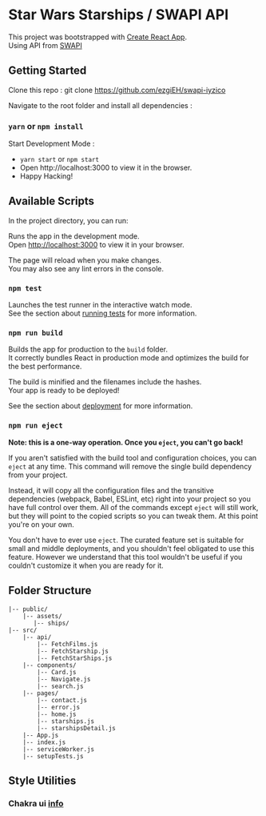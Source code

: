 # Star Wars Starships / SWAPI API

This project was bootstrapped with [Create React App](https://github.com/facebook/create-react-app).
<br>Using API from [SWAPI](https://swapi.dev/)

## Getting Started
Clone this repo : git clone https://github.com/ezgiEH/swapi-iyzico

Navigate to the root folder and install all dependencies :

### `yarn` or  `npm install`
Start Development Mode :

- `yarn start` or `npm start`
- Open http://localhost:3000 to view it in the browser.
- Happy Hacking! 

## Available Scripts

In the project directory, you can run:



Runs the app in the development mode.\
Open [http://localhost:3000](http://localhost:3000) to view it in your browser.

The page will reload when you make changes.\
You may also see any lint errors in the console.

### `npm test`

Launches the test runner in the interactive watch mode.\
See the section about [running tests](https://facebook.github.io/create-react-app/docs/running-tests) for more information.

### `npm run build`

Builds the app for production to the `build` folder.\
It correctly bundles React in production mode and optimizes the build for the best performance.

The build is minified and the filenames include the hashes.\
Your app is ready to be deployed!

See the section about [deployment](https://facebook.github.io/create-react-app/docs/deployment) for more information.

### `npm run eject`

**Note: this is a one-way operation. Once you `eject`, you can't go back!**

If you aren't satisfied with the build tool and configuration choices, you can `eject` at any time. This command will remove the single build dependency from your project.

Instead, it will copy all the configuration files and the transitive dependencies (webpack, Babel, ESLint, etc) right into your project so you have full control over them. All of the commands except `eject` will still work, but they will point to the copied scripts so you can tweak them. At this point you're on your own.

You don't have to ever use `eject`. The curated feature set is suitable for small and middle deployments, and you shouldn't feel obligated to use this feature. However we understand that this tool wouldn't be useful if you couldn't customize it when you are ready for it.

## Folder Structure

```
|-- public/
    |-- assets/
       |-- ships/
|-- src/
    |-- api/
        |-- FetchFilms.js
        |-- FetchStarship.js
        |-- FetchStarShips.js
    |-- components/
        |-- Card.js
        |-- Navigate.js
        |-- search.js
    |-- pages/
        |-- contact.js
        |-- error.js
        |-- home.js
        |-- starships.js
        |-- starshipsDetail.js
    |-- App.js
    |-- index.js
    |-- serviceWorker.js
    |-- setupTests.js
```
## Style Utilities

### Chakra ui [info](https://chakra-ui.com/)
